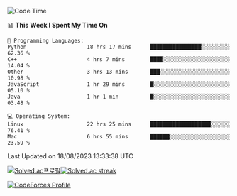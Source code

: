 
<!--START_SECTION:waka-->
![Code Time](http://img.shields.io/badge/Code%20Time-2%2C931%20hrs%2037%20mins-blue)

📊 **This Week I Spent My Time On** 

```text
💬 Programming Languages: 
Python                   18 hrs 17 mins      ████████████████░░░░░░░░░   62.36 % 
C++                      4 hrs 7 mins        ████░░░░░░░░░░░░░░░░░░░░░   14.04 % 
Other                    3 hrs 13 mins       ███░░░░░░░░░░░░░░░░░░░░░░   10.98 % 
JavaScript               1 hr 29 mins        █░░░░░░░░░░░░░░░░░░░░░░░░   05.10 % 
Java                     1 hr 1 min          █░░░░░░░░░░░░░░░░░░░░░░░░   03.48 % 

💻 Operating System: 
Linux                    22 hrs 25 mins      ███████████████████░░░░░░   76.41 % 
Mac                      6 hrs 55 mins       ██████░░░░░░░░░░░░░░░░░░░   23.59 % 
```


 Last Updated on 18/08/2023 13:33:38 UTC
<!--END_SECTION:waka-->


[![Solved.ac프로필](http://mazassumnida.wtf/api/generate_badge?boj=hckim96)](https://solved.ac/hckim96)[![Solved.ac streak](http://mazandi.herokuapp.com/api?handle=hckim96&theme=dark)](https://solved.ac/hckim96)


[![CodeForces Profile](https://cf.leed.at?id=hckim96)](https://codeforces.com/profile/hckim96)

